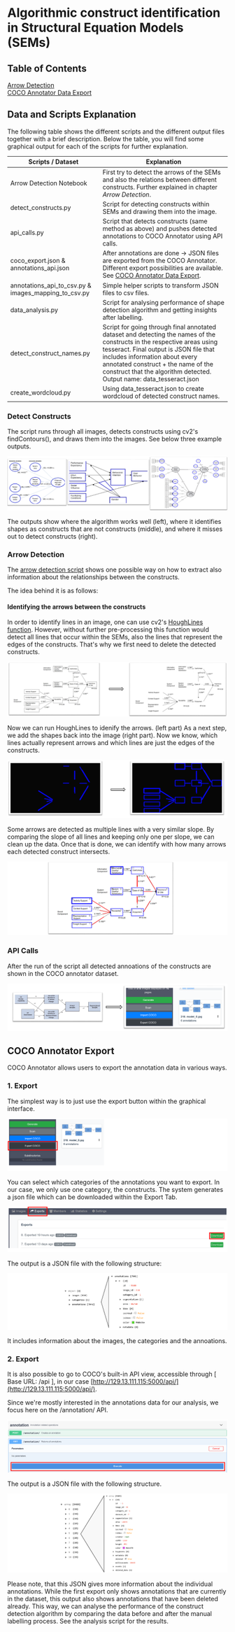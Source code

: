 # Algorithmic construct identification in Structural Equation Models (SEMs)




## Table of Contents

 
[Arrow Detection](https://git.scc.kit.edu/yn2099/research-model-annotation#arrow-detection)  
[COCO Annotator Data Export](https://git.scc.kit.edu/yn2099/research-model-annotation#coco-annotator-export)  
<a name="arrows"/>


## Data and Scripts Explanation
The following table shows the different scripts and the different output files together with a brief description. Below the table, you will find some graphical output for each of the scripts for further explanation.

| Scripts / Dataset| Explanation|
| --- | --- |
| Arrow Detection Notebook | First try to detect the arrows of the SEMs and also the relations between different constructs. Further explained in chapter *Arrow Detection*. |
| detect_constructs.py| Script for detecting constructs within SEMs and drawing them into the image. |
| api_calls.py| Script that detects constructs (same method as above) and pushes detected annotations to COCO Annotator using API calls. |
| coco_export.json & annotations_api.json|After annotations are done -> JSON files are exported from the COCO Annotator. Different export possibilities are available. See [COCO Annotator Data Export](https://git.scc.kit.edu/yn2099/research-model-annotation#coco-annotator-export). |
| annotations_api_to_csv.py & images_mapping_to_csv.py|Simple helper scripts to transform JSON files to csv files.|
| data_analysis.py|Script for analysing performance of shape detection algorithm and getting insights after labelling.
| detect_construct_names.py|Script for going through final annotated dataset and detecting the names of the constructs in the respective areas using tesseract. Final output is JSON file that includes information about every annotated construct + the name of the construct that the algorithm detected. Output name: data_tesseract.json|
| create_wordcloud.py| Using data_tesseract.json to create wordcloud of detected construct names.|

###  Detect Constructs
The script runs through all images, detects constructs using cv2's findContours(), and draws them into the images. See below three example outputs.

![Construct Detection Output](images/detect_constructs_output.PNG)

The outputs show where the algorithm works well (left), where it identifies shapes as constructs that are not constructs (middle), and where it misses out to detect constructs (right).

###  Arrow Detection
The [arrow detection script](https://git.scc.kit.edu/yn2099/research-model-annotation/-/blob/master/Arrow%20Detection.ipynb) shows one possible way on how to extract also information about the relationships between the constructs.

The idea  behind it is as follows:

####  Identifying the arrows between the constructs
In order to identify lines in an image, one can use cv2's [HoughLines function](https://opencv-python-tutroals.readthedocs.io/en/latest/py_tutorials/py_imgproc/py_houghlines/py_houghlines.html). However, without further pre-processing this function would detect all lines that occur within the SEMs, also the lines that represent the edges of the constructs. That's why we first need to delete the detected constructs.


![Arrow Detection Step 1](images/arrow_detection_step1.PNG)

Now we can run HoughLines to idenify the arrows. (left part)
As a next step, we add the shapes back into the image (right part). Now we know, which lines actually represent arrows and which lines are just the edges of the constructs.


![Arrow Detection Step 2](images/arrow_detection_step2.PNG)

Some arrows are detected as multiple lines with a very similar slope. By comparing the slope of all lines and keeping only one per slope, we can clean up the data. Once that is done, we can identify with how many arrows each detected construct intersects.



![Arrow Detection Step 3](images/arrow_detection_step3.PNG)

### API Calls
After the run of the script all detected annoations of the constructs are shown in the COCO annotator dataset.

![API Calls - Output](images/api_calls.PNG)

## COCO Annotator Export
COCO Annotator allows users to export the annotation data in various ways. 
### 1. Export

The simplest way is to just use the export button within the graphical interface. 

![COCO Export - 1- 1](images/coco_export_1_1.PNG)

You can select which categories of the annotations you want to export. In our case, we only use one category, the constructs. The system generates a json file which can be downloaded within the Export Tab.

![COCO Export - 1 -2](images/coco_export_1_2.PNG)

The output is a JSON file with the following structure:

![COCO Export - 1 - Output](images/coco_export_1_output.PNG)

It includes information about the images, the categories and the annoations.

### 2. Export

It is also possible to go to COCO's built-in API view, accessible through [ Base URL: /api ], in our case [http://129.13.111.115:5000/api/](http://129.13.111.115:5000/api/).

Since we're mostly interested in the annotations data for our analysis, we focus here on the /annotation/ API.

![COCO Export - 1 - Output](images/coco_export_2.PNG)

The output is a JSON file with the following structure.

![COCO Export - 1 - Output](images/coco_export_2_output.PNG)

Please note, that this JSON gives more information about the individual annotations. While the first export only shows annotations that are currently in the dataset, this output also shows annotations that have been deleted already. This way, we can analyse the performance of the construct detection algorithm by comparing the data before and after the manual labelling process. See the analysis script for the results.


